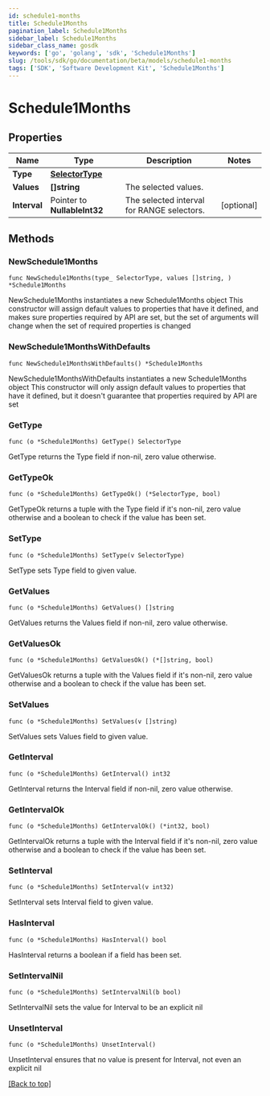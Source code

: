 ```yaml
---
id: schedule1-months
title: Schedule1Months
pagination_label: Schedule1Months
sidebar_label: Schedule1Months
sidebar_class_name: gosdk
keywords: ['go', 'golang', 'sdk', 'Schedule1Months'] 
slug: /tools/sdk/go/documentation/beta/models/schedule1-months
tags: ['SDK', 'Software Development Kit', 'Schedule1Months']
---
```


# Schedule1Months

## Properties

Name | Type | Description | Notes
------------ | ------------- | ------------- | -------------
**Type** | [**SelectorType**](SelectorType) |  | 
**Values** | **[]string** | The selected values.  | 
**Interval** | Pointer to **NullableInt32** | The selected interval for RANGE selectors.  | [optional] 

## Methods

### NewSchedule1Months

`func NewSchedule1Months(type_ SelectorType, values []string, ) *Schedule1Months`

NewSchedule1Months instantiates a new Schedule1Months object
This constructor will assign default values to properties that have it defined,
and makes sure properties required by API are set, but the set of arguments
will change when the set of required properties is changed

### NewSchedule1MonthsWithDefaults

`func NewSchedule1MonthsWithDefaults() *Schedule1Months`

NewSchedule1MonthsWithDefaults instantiates a new Schedule1Months object
This constructor will only assign default values to properties that have it defined,
but it doesn't guarantee that properties required by API are set

### GetType

`func (o *Schedule1Months) GetType() SelectorType`

GetType returns the Type field if non-nil, zero value otherwise.

### GetTypeOk

`func (o *Schedule1Months) GetTypeOk() (*SelectorType, bool)`

GetTypeOk returns a tuple with the Type field if it's non-nil, zero value otherwise
and a boolean to check if the value has been set.

### SetType

`func (o *Schedule1Months) SetType(v SelectorType)`

SetType sets Type field to given value.


### GetValues

`func (o *Schedule1Months) GetValues() []string`

GetValues returns the Values field if non-nil, zero value otherwise.

### GetValuesOk

`func (o *Schedule1Months) GetValuesOk() (*[]string, bool)`

GetValuesOk returns a tuple with the Values field if it's non-nil, zero value otherwise
and a boolean to check if the value has been set.

### SetValues

`func (o *Schedule1Months) SetValues(v []string)`

SetValues sets Values field to given value.


### GetInterval

`func (o *Schedule1Months) GetInterval() int32`

GetInterval returns the Interval field if non-nil, zero value otherwise.

### GetIntervalOk

`func (o *Schedule1Months) GetIntervalOk() (*int32, bool)`

GetIntervalOk returns a tuple with the Interval field if it's non-nil, zero value otherwise
and a boolean to check if the value has been set.

### SetInterval

`func (o *Schedule1Months) SetInterval(v int32)`

SetInterval sets Interval field to given value.

### HasInterval

`func (o *Schedule1Months) HasInterval() bool`

HasInterval returns a boolean if a field has been set.

### SetIntervalNil

`func (o *Schedule1Months) SetIntervalNil(b bool)`

 SetIntervalNil sets the value for Interval to be an explicit nil

### UnsetInterval
`func (o *Schedule1Months) UnsetInterval()`

UnsetInterval ensures that no value is present for Interval, not even an explicit nil

[[Back to top]](#) 


